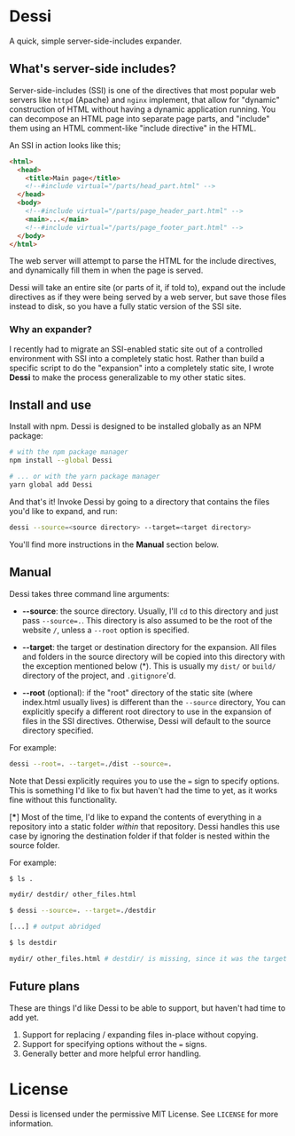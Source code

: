 # Dessi

A quick, simple server-side-includes expander.

## What's server-side includes?

Server-side-includes (SSI) is one of the directives that most popular web servers like `httpd` (Apache) and `nginx` implement, that allow for "dynamic" construction of HTML without having a dynamic application running. You can decompose an HTML page into separate page parts, and "include" them using an HTML comment-like "include directive" in the HTML.

An SSI in action looks like this;

```html
<html>
  <head>
    <title>Main page</title>
    <!--#include virtual="/parts/head_part.html" -->
  </head>
  <body>
    <!--#include virtual="/parts/page_header_part.html" -->
    <main>...</main>
    <!--#include virtual="/parts/page_footer_part.html" -->
  </body>
</html>
```

The web server will attempt to parse the HTML for the include directives, and dynamically fill them in when the page is served.

Dessi will take an entire site (or parts of it, if told to), expand out the include directives as if they were being served by a web server, but save those files instead to disk, so you have a fully static version of the SSI site.

### Why an expander?

I recently had to migrate an SSI-enabled static site out of a controlled environment with SSI into a completely static host. Rather than build a specific script to do the "expansion" into a completely static site, I wrote __Dessi__ to make the process generalizable to my other static sites.

## Install and use

Install with npm. Dessi is designed to be installed globally as an NPM package:

```sh
# with the npm package manager
npm install --global Dessi

# ... or with the yarn package manager
yarn global add Dessi
```

And that's it! Invoke Dessi by going to a directory that contains the files you'd like to expand, and run:

```sh
dessi --source=<source directory> --target=<target directory>
```

You'll find more instructions in the __Manual__ section below.

## Manual

Dessi takes three command line arguments:

- **--source**: the source directory. Usually, I'll `cd` to this directory and just pass `--source=.`. This directory is also assumed to be the root of the website `/`, unless a `--root` option is specified.

- **--target**: the target or destination directory for the expansion. All files and folders in the source directory will be copied into this directory with the exception mentioned below (*). This is usually my `dist/` or `build/` directory of the project, and `.gitignore`'d.

- **--root** (optional): if the "root" directory of the static site (where index.html usually lives) is different than the `--source` directory, You can explicitly specify a different root directory to use in the expansion of files in the SSI directives. Otherwise, Dessi will default to the source directory specified.

For example:

```sh
dessi --root=. --target=./dist --source=.
```

Note that Dessi explicitly requires you to use the `=` sign to specify options. This is something I'd like to fix but haven't had the time to yet, as it works fine without this functionality.

[__*__] Most of the time, I'd like to expand the contents of everything in a repository into a static folder _within_ that repository. Dessi handles this use case by ignoring the destination folder if that folder is nested within the source folder.

For example:

```sh
$ ls .

mydir/ destdir/ other_files.html

$ dessi --source=. --target=./destdir

[...] # output abridged

$ ls destdir

mydir/ other_files.html # destdir/ is missing, since it was the target directory

```

## Future plans

These are things I'd like Dessi to be able to support, but haven't had time to add yet.

1. Support for replacing / expanding files in-place without copying.
2. Support for specifying options without the `=` signs.
3. Generally better and more helpful error handling.

# License

Dessi is licensed under the permissive MIT License. See `LICENSE` for more information.

